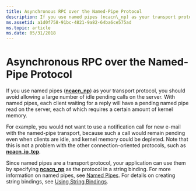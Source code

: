 ```yaml
---
title: Asynchronous RPC over the Named-Pipe Protocol
description: If you use named pipes (ncacn\_np) as your transport protocol, you should avoid allowing a large number of idle pending calls on the server.
ms.assetid: a1d0f758-91bc-4821-9a82-64ba6ce575ad
ms.topic: article
ms.date: 05/31/2018
---
```


# Asynchronous RPC over the Named-Pipe Protocol

If you use named pipes ([**ncacn\_np**](https://docs.microsoft.com/windows/desktop/Midl/ncacn-np)) as your transport protocol, you should avoid allowing a large number of idle pending calls on the server. With named pipes, each client waiting for a reply will have a pending named pipe read on the server, each of which requires a certain amount of kernel memory.

For example, you would not want to use a notification call for new e-mail with the named-pipe transport, because such a call would remain pending even when clients are idle, and kernel memory could be depleted. Note that this is not a problem with the other connection-oriented protocols, such as [**ncacn\_ip\_tcp**](https://docs.microsoft.com/windows/desktop/Midl/ncacn-ip-tcp).

Since named pipes are a transport protocol, your application can use them by specifying [**ncacn\_np**](https://docs.microsoft.com/windows/desktop/Midl/ncacn-np) as the protocol in a string binding. For more information on named pipes, see [Named Pipes](https://docs.microsoft.com/windows/desktop/ipc/named-pipes). For details on creating string bindings, see [Using String Bindings](finding-server-host-systems.md).

 

 




